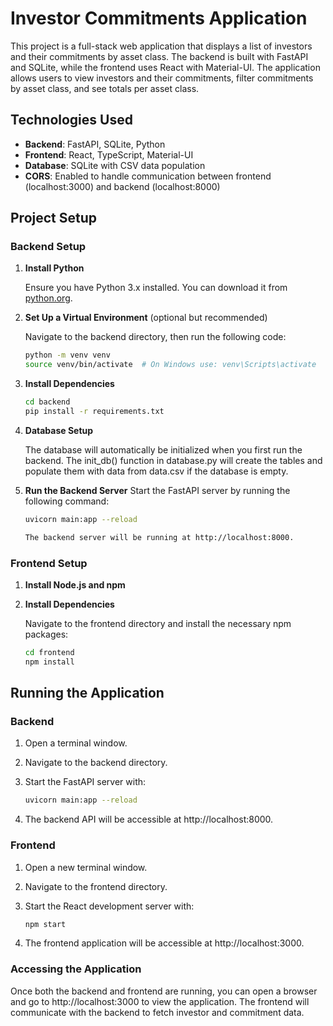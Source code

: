 # Investor Commitments Application

This project is a full-stack web application that displays a list of investors and their commitments by asset class. The backend is built with FastAPI and SQLite, while the frontend uses React with Material-UI. The application allows users to view investors and their commitments, filter commitments by asset class, and see totals per asset class.

## Technologies Used

- **Backend**: FastAPI, SQLite, Python
- **Frontend**: React, TypeScript, Material-UI
- **Database**: SQLite with CSV data population
- **CORS**: Enabled to handle communication between frontend (localhost:3000) and backend (localhost:8000)

## Project Setup

### Backend Setup

1. **Install Python**

   Ensure you have Python 3.x installed. You can download it from [python.org](https://www.python.org/downloads/).

2. **Set Up a Virtual Environment** (optional but recommended)
   
   Navigate to the backend directory, then run the following code:

   ```bash
   python -m venv venv
   source venv/bin/activate  # On Windows use: venv\Scripts\activate

3. **Install Dependencies**

   ```bash
   cd backend
   pip install -r requirements.txt

4. **Database Setup**

   The database will automatically be initialized when you first run the backend. The init_db() function in database.py will create the tables and populate them with data from data.csv if the database is empty.

5. **Run the Backend Server**
   Start the FastAPI server by running the following command:

   ```bash
   uvicorn main:app --reload

   The backend server will be running at http://localhost:8000.


### Frontend Setup

1. **Install Node.js and npm**

2. **Install Dependencies**

   Navigate to the frontend directory and install the necessary npm packages:

   ```bash
   cd frontend
   npm install


## Running the Application

### Backend

1. Open a terminal window.

2. Navigate to the backend directory.

3. Start the FastAPI server with:

   ```bash
   uvicorn main:app --reload

4. The backend API will be accessible at http://localhost:8000.

### Frontend

1. Open a new terminal window.

2. Navigate to the frontend directory.

3. Start the React development server with:

   ```bash
   npm start

4. The frontend application will be accessible at http://localhost:3000.

### Accessing the Application

Once both the backend and frontend are running, you can open a browser and go to http://localhost:3000 to view the application. The frontend will communicate with the backend to fetch investor and commitment data.